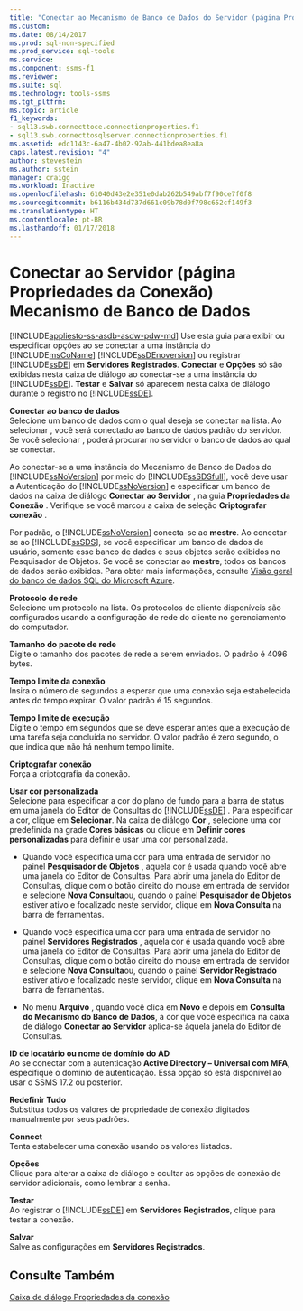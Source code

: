 ```yaml
---
title: "Conectar ao Mecanismo de Banco de Dados do Servidor (página Propriedades da Conexão) | Microsoft Docs"
ms.custom: 
ms.date: 08/14/2017
ms.prod: sql-non-specified
ms.prod_service: sql-tools
ms.service: 
ms.component: ssms-f1
ms.reviewer: 
ms.suite: sql
ms.technology: tools-ssms
ms.tgt_pltfrm: 
ms.topic: article
f1_keywords:
- sql13.swb.connecttoce.connectionproperties.f1
- sql13.swb.connecttosqlserver.connectionproperties.f1
ms.assetid: edc1143c-6a47-4b02-92ab-441bdea8ea8a
caps.latest.revision: "4"
author: stevestein
ms.author: sstein
manager: craigg
ms.workload: Inactive
ms.openlocfilehash: 61040d43e2e351e0dab262b549abf7f90ce7f0f8
ms.sourcegitcommit: b6116b434d737d661c09b78d0f798c652cf149f3
ms.translationtype: HT
ms.contentlocale: pt-BR
ms.lasthandoff: 01/17/2018
---
```

# <a name="connect-to-server-connection-properties-page-database-engine"></a>Conectar ao Servidor (página Propriedades da Conexão) Mecanismo de Banco de Dados
[!INCLUDE[appliesto-ss-asdb-asdw-pdw-md](../../includes/appliesto-ss-asdb-asdw-pdw-md.md)] Use esta guia para exibir ou especificar opções ao se conectar a uma instância do [!INCLUDE[msCoName](../../includes/msconame_md.md)] [!INCLUDE[ssDEnoversion](../../includes/ssdenoversion_md.md)] ou registrar [!INCLUDE[ssDE](../../includes/ssde_md.md)] em **Servidores Registrados**. **Conectar** e **Opções** só são exibidas nesta caixa de diálogo ao conectar-se a uma instância do [!INCLUDE[ssDE](../../includes/ssde_md.md)]. **Testar** e **Salvar** só aparecem nesta caixa de diálogo durante o registro no [!INCLUDE[ssDE](../../includes/ssde_md.md)].  
  
**Conectar ao banco de dados**  
Selecione um banco de dados com o qual deseja se conectar na lista. Ao selecionar **<default>**, você será conectado ao banco de dados padrão do servidor. Se você selecionar **<Browse server>**, poderá procurar no servidor o banco de dados ao qual se conectar.  
  
Ao conectar-se a uma instância do Mecanismo de Banco de Dados do [!INCLUDE[ssNoVersion](../../includes/ssnoversion_md.md)] por meio do [!INCLUDE[ssSDSfull](../../includes/sssdsfull_md.md)], você deve usar a Autenticação do [!INCLUDE[ssNoVersion](../../includes/ssnoversion_md.md)] e especificar um banco de dados na caixa de diálogo **Conectar ao Servidor** , na guia **Propriedades da Conexão** . Verifique se você marcou a caixa de seleção **Criptografar conexão** .  
  
Por padrão, o [!INCLUDE[ssNoVersion](../../includes/ssnoversion_md.md)] conecta-se ao **mestre**. Ao conectar-se ao [!INCLUDE[ssSDS](../../includes/sssds_md.md)], se você especificar um banco de dados de usuário, somente esse banco de dados e seus objetos serão exibidos no Pesquisador de Objetos. Se você se conectar ao **mestre**, todos os bancos de dados serão exibidos. Para obter mais informações, consulte [Visão geral do banco de dados SQL do Microsoft Azure](http://go.microsoft.com/fwlink/?LinkId=163948).  
  
**Protocolo de rede**  
Selecione um protocolo na lista. Os protocolos de cliente disponíveis são configurados usando a configuração de rede do cliente no gerenciamento do computador.  
  
**Tamanho do pacote de rede**  
Digite o tamanho dos pacotes de rede a serem enviados. O padrão é 4096 bytes.  
  
**Tempo limite da conexão**  
Insira o número de segundos a esperar que uma conexão seja estabelecida antes do tempo expirar. O valor padrão é 15 segundos.  
  
**Tempo limite de execução**  
Digite o tempo em segundos que se deve esperar antes que a execução de uma tarefa seja concluída no servidor. O valor padrão é zero segundo, o que indica que não há nenhum tempo limite.  
  
**Criptografar conexão**  
Força a criptografia da conexão.  
  
**Usar cor personalizada**  
Selecione para especificar a cor do plano de fundo para a barra de status em uma janela do Editor de Consultas do [!INCLUDE[ssDE](../../includes/ssde_md.md)] . Para especificar a cor, clique em **Selecionar**. Na caixa de diálogo **Cor** , selecione uma cor predefinida na grade **Cores básicas** ou clique em **Definir cores personalizadas** para definir e usar uma cor personalizada.  
  
-   Quando você especifica uma cor para uma entrada de servidor no painel **Pesquisador de Objetos** , aquela cor é usada quando você abre uma janela do Editor de Consultas. Para abrir uma janela do Editor de Consultas, clique com o botão direito do mouse em entrada de servidor e selecione **Nova Consulta**ou, quando o painel **Pesquisador de Objetos** estiver ativo e focalizado neste servidor, clique em **Nova Consulta** na barra de ferramentas.  
  
-   Quando você especifica uma cor para uma entrada de servidor no painel **Servidores Registrados** , aquela cor é usada quando você abre uma janela do Editor de Consultas. Para abrir uma janela do Editor de Consultas, clique com o botão direito do mouse em entrada de servidor e selecione **Nova Consulta**ou, quando o painel **Servidor Registrado** estiver ativo e focalizado neste servidor, clique em **Nova Consulta** na barra de ferramentas.  
  
-   No menu **Arquivo** , quando você clica em **Novo** e depois em **Consulta do Mecanismo do Banco de Dados**, a cor que você especifica na caixa de diálogo **Conectar ao Servidor** aplica-se àquela janela do Editor de Consultas.  
  
**ID de locatário ou nome de domínio do AD**  
Ao se conectar com a autenticação **Active Directory – Universal com MFA**, especifique o domínio de autenticação. Essa opção só está disponível ao usar o SSMS 17.2 ou posterior. 

**Redefinir Tudo**  
Substitua todos os valores de propriedade de conexão digitados manualmente por seus padrões.  
  
**Connect**  
Tenta estabelecer uma conexão usando os valores listados.  
  
**Opções**  
Clique para alterar a caixa de diálogo e ocultar as opções de conexão de servidor adicionais, como lembrar a senha.  
  
**Testar**  
Ao registrar o [!INCLUDE[ssDE](../../includes/ssde_md.md)] em **Servidores Registrados**, clique para testar a conexão.  
  
**Salvar**  
Salve as configurações em **Servidores Registrados**.  
  
## <a name="see-also"></a>Consulte Também  
[Caixa de diálogo Propriedades da conexão](../../ssms/f1-help/connection-properties-dialog-box.md)  
  

